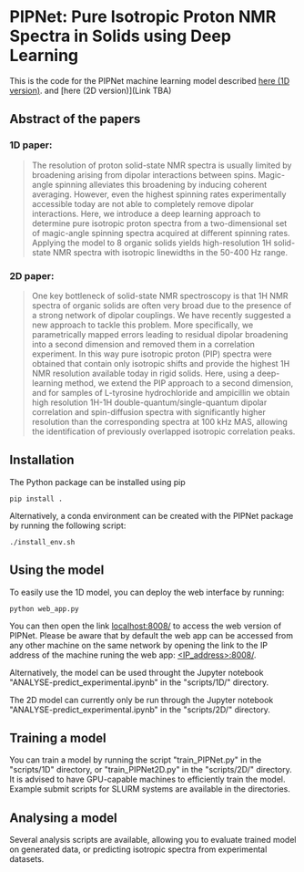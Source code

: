 # PIPNet: Pure Isotropic Proton NMR Spectra in Solids using Deep Learning

This is the code for the PIPNet machine learning model described [here (1D version)](https://doi.org/10.1002/anie.202216607). and [here (2D version)](Link TBA)

## Abstract of the papers

### 1D paper:

>The resolution of proton solid-state NMR spectra is usually limited by broadening arising from dipolar interactions between spins. Magic-angle spinning alleviates this broadening by inducing coherent averaging. However, even the highest spinning rates experimentally accessible today are not able to completely remove dipolar interactions. Here, we introduce a deep learning approach to determine pure isotropic proton spectra from a two-dimensional set of magic-angle spinning spectra acquired at different spinning rates. Applying the model to 8 organic solids yields high-resolution 1H solid-state NMR spectra with isotropic linewidths in the 50-400 Hz range.

### 2D paper:

>One key bottleneck of solid-state NMR spectroscopy is that 1H NMR spectra of organic solids are often very broad due to the presence of a strong network of dipolar couplings. We have recently suggested a new approach to tackle this problem. More specifically, we parametrically mapped errors leading to residual dipolar broadening into a second dimension and removed them in a correlation experiment. In this way pure isotropic proton (PIP) spectra were obtained that contain only isotropic shifts and provide the highest 1H NMR resolution available today in rigid solids. Here, using a deep-learning method, we extend the PIP approach to a second dimension, and for samples of L-tyrosine hydrochloride and ampicillin we obtain high resolution 1H-1H double-quantum/single-quantum dipolar correlation and spin-diffusion spectra with significantly higher resolution than the corresponding spectra at 100 kHz MAS, allowing the identification of previously overlapped isotropic correlation peaks.

## Installation

The Python package can be installed using pip

    pip install .

Alternatively, a conda environment can be created with the PIPNet package by running the following script:

    ./install_env.sh

## Using the model

To easily use the 1D model, you can deploy the web interface by running:

    python web_app.py

You can then open the link [localhost:8008/](http://localhost:8008/) to access the web version of PIPNet. Please be aware that by default the web app can be accessed from any other machine on the same network by opening the link to the IP address of the machine runing the web app: [<IP_address>:8008/](https://www.youtube.com/watch?v=dQw4w9WgXcQ).

Alternatively, the model can be used throught the Jupyter notebook "ANALYSE-predict_experimental.ipynb" in the "scripts/1D/" directory.

The 2D model can currently only be run through the Jupyter notebook "ANALYSE-predict_experimental.ipynb" in the "scripts/2D/" directory.

## Training a model

You can train a model by running the script "train_PIPNet.py" in the "scripts/1D" directory, or "train_PIPNet2D.py" in the "scripts/2D/" directory. It is advised to have GPU-capable machines to efficiently train the model. Example submit scripts for SLURM systems are available in the directories.

## Analysing a model

Several analysis scripts are available, allowing you to evaluate trained model on generated data, or predicting isotropic spectra from experimental datasets.